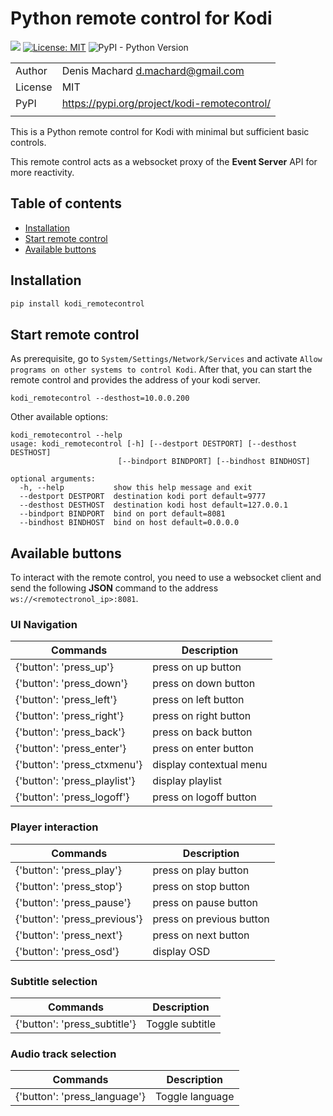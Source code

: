 # Python remote control for Kodi

![](https://github.com/dmachard/kodi_remotecontrol/workflows/Publish%20to%20PyPI/badge.svg)
[![License: MIT](https://img.shields.io/badge/License-MIT-yellow.svg)](https://opensource.org/licenses/MIT)
![PyPI - Python Version](https://img.shields.io/pypi/pyversions/dnsdist-console)

| | |
| ------------- | ------------- |
| Author |  Denis Machard <d.machard@gmail.com> |
| License |  MIT | 
| PyPI |  https://pypi.org/project/kodi-remotecontrol/ |
| | |

This is a Python remote control for Kodi with minimal but sufficient basic controls.

This remote control acts as a websocket proxy of the **Event Server** API for more reactivity.

## Table of contents
* [Installation](#installation)
* [Start remote control](#start-remote-control)
* [Available buttons](#available-buttons)

## Installation

```python
pip install kodi_remotecontrol
```

## Start remote control

As prerequisite, go to `System/Settings/Network/Services` and activate `Allow programs on other systems to control Kodi`.
After that, you can start the remote control and provides the address of your kodi server.

```
kodi_remotecontrol --desthost=10.0.0.200
```

Other available options:

```
kodi_remotecontrol --help
usage: kodi_remotecontrol [-h] [--destport DESTPORT] [--desthost DESTHOST]
                        [--bindport BINDPORT] [--bindhost BINDHOST]

optional arguments:
  -h, --help           show this help message and exit
  --destport DESTPORT  destination kodi port default=9777
  --desthost DESTHOST  destination kodi host default=127.0.0.1
  --bindport BINDPORT  bind on port default=8081
  --bindhost BINDHOST  bind on host default=0.0.0.0
```

## Available buttons

To interact with the remote control, you need to use a websocket client and 
send the following **JSON** command to the address `ws://<remotectronol_ip>:8081`.

### UI Navigation

| Commands |  Description |
|----------|--------------|
| {'button': 'press_up'} | press on up button |
| {'button': 'press_down'} | press on down button |
| {'button': 'press_left'} | press on left button |
| {'button': 'press_right'} | press on right button |
| {'button': 'press_back'} | press on back button |
| {'button': 'press_enter'} | press on enter button |
| {'button': 'press_ctxmenu'} | display contextual menu |
| {'button': 'press_playlist'} | display playlist |
| {'button': 'press_logoff'} | press on logoff button |

### Player interaction

| Commands  |  Description |
|----------|--------------|
| {'button': 'press_play'} | press on play button |
| {'button': 'press_stop'} | press on stop button |
| {'button': 'press_pause'} | press on pause button |
| {'button': 'press_previous'}| press on previous button |
| {'button': 'press_next'} | press on next button |
| {'button': 'press_osd'} | display OSD |

### Subtitle selection

| Commands  |  Description |
|----------|--------------|
| {'button': 'press_subtitle'} | Toggle subtitle |

### Audio track selection

| Commands  |  Description |
|----------|--------------|
| {'button': 'press_language'} | Toggle language |
